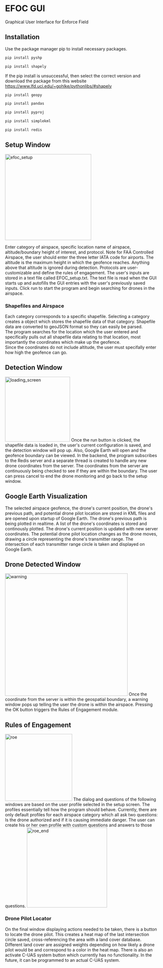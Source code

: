 # EFOC GUI
Graphical User Interface for Enforce Field

## Installation
Use the package manager pip to install necessary packages.

```bash
pip install pyshp
```
```bash
pip install shapely
```
If the pip install is unsuccessful, then select the correct version and download the package from this website https://www.lfd.uci.edu/~gohlke/pythonlibs/#shapely
```bash
pip install geopy
```
```bash
pip install pandas
```
```bash
pip install pyproj
```
```bash
pip install simplekml
```
```bash
pip install redis
```
## Setup Window
<img width="284" alt="efoc_setup" src="https://media.github.boozallencsn.com/user/7905/files/e9663e80-ba9b-11e9-804f-d034f132b5e5"> 

Enter category of airspace, specific location name of airspace, altitude/boundary height of interest, and protocol. Note for FAA Controlled Airspace, the user should enter the three letter IATA code for airports. The altitude is the maximum height in which the geofence reaches. Anything above that altitude is ignored during detection. Protocols are user-customizable and define the rules of engagement. The user's inputs are stored in a text file called EFOC_setup.txt. The text file is read when the GUI starts up and autofills the GUI entries with the user's previously saved inputs. Click run to start the program and begin searching for drones in the airspace. 


### Shapefiles and Airspace
Each category corresponds to a specific shapefile. Selecting a category creates a object which stores the shapefile data of that category. Shapefile data are converted to geoJSON format so they can easily be parsed.  
The program searches for the location which the user entered and specifically pulls out all shapefile data relating to that location, most importantly the coordinates which make up the geofence.  
Since the coordinates do not include altitude, the user must specifally enter how high the geofence can go. 

## Detection Window

<img width="214" alt="loading_screen" src="https://media.github.boozallencsn.com/user/7905/files/1adf0a00-ba9c-11e9-8bbb-b76d527fd945">
Once the run button is clicked, the shapefile data is loaded in, the user's current configuration is saved, and the detection window will pop up. Also, Google Earth will open and the geofence boundary can be viewed. In the backend, the program subscribes to the Redis server and a separate thread is created to handle any new drone coordinates from the server. The coordinates from the server are continuously being checked to see if they are within the boundary. The user can press cancel to end the drone monitoring and go back to the setup window.   

## Google Earth Visualization
The selected airspace geofence, the drone's current position, the drone's previous path, and potential drone pilot location are stored in KML files and are opened upon startup of Google Earth. The drone's previous path is being plotted in realtime. A list of the drone's coordinates is stored and continously plotted. The drone's current position is updated with new server coordinates. The potential drone pilot location changes as the drone moves, drawing a circle representing the drone's transmitter range. The intersection of each transmitter range circle is taken and displayed on Google Earth. 

## Drone Detected Window
<img width="404" alt="warning" src="https://media.github.boozallencsn.com/user/7905/files/a6962e00-ad5b-11e9-93df-bb02aea05fb0">  
Once the coordinate from the server is within the geospatial boundary, a warning window pops up telling the user the drone is within the airspace. Pressing the OK button triggers the Rules of Engagement module. 

## Rules of Engagement
<img width="221" alt="roe" src="https://media.github.boozallencsn.com/user/7905/files/17d5e100-ad5c-11e9-8b32-8bd36282cedb">  
The dialog and questions of the following windows are based on the user profile selected in the setup screen. The profiles essentially tell how the program should behave. Currently, there are only default profiles for each airspace category which all ask two questions: Is the drone authorized and if it is causing immediate danger. The user can create his or her own profile with custom questions and answers to those questions.  
<img width="264" alt="roe_end" src="https://media.github.boozallencsn.com/user/7905/files/54a1d800-ad5c-11e9-95d0-02a3ea338d63">  

### Drone Pilot Locator
On the final window displaying actions needed to be taken, there is a button to locate the drone pilot. This creates a heat map of the last intersection circle saved, cross-referencing the area with a land cover database. Different land cover are assigned weights depending on how likely a drone pilot would be and correspond to a color in the heat map. There is also an activate C-UAS system button which currently has no functionality. In the future, it can be programmed to an actual C-UAS system. 




